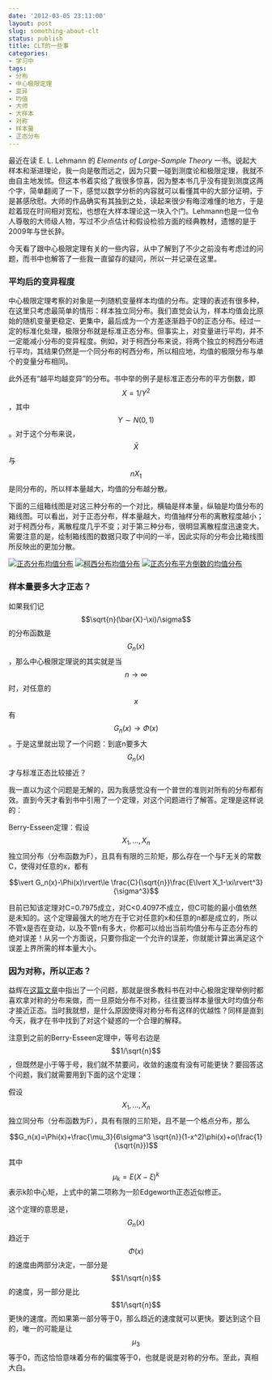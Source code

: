 ```yaml
---
date: '2012-03-05 23:11:00'
layout: post
slug: something-about-clt
status: publish
title: CLT的一些事
categories:
- 学习中
tags:
- 分布
- 中心极限定理
- 变异
- 均值
- 大师
- 大样本
- 对称
- 样本量
- 正态分布
---
```


最近在读 E. L. Lehmann 的 *Elements of Large-Sample Theory* 一书。说起大样本和渐进理论，我一向是敬而远之，因为只要一碰到测度论和极限定理，我就不由自主地发怵。但这本书着实给了我很多惊喜，因为整本书几乎没有提到测度这两个字，简单翻阅了一下，感觉以数学分析的内容就可以看懂其中的大部分证明，于是甚感欣慰。大师的作品确实有其独到之处，读起来很少有晦涩难懂的地方，于是趁着现在时间相对宽松，也想在大样本理论这一块入个门。Lehmann也是一位令人尊敬的大师级人物，写过不少点估计和假设检验方面的经典教材，遗憾的是于2009年与世长辞。

今天看了跟中心极限定理有关的一些内容，从中了解到了不少之前没有考虑过的问题，而书中也解答了一些我一直留存的疑问，所以一并记录在这里。

<!-- more -->

### 平均后的变异程度

中心极限定理考察的对象是一列随机变量样本均值的分布。定理的表述有很多种，在这里只考虑最简单的情形：样本独立同分布。我们直觉会认为，样本均值会比原始的随机变量更稳定、更集中，最后成为一个方差逐渐趋于0的正态分布。经过一定的标准化处理，极限分布就是标准正态分布。但事实上，对变量进行平均，并不一定能减小分布的变异程度。例如，对于柯西分布来说，将两个独立的柯西分布进行平均，其结果仍然是一个同分布的柯西分布，所以相应地，均值的极限分布与单个的变量分布相同。

此外还有“越平均越变异”的分布。书中举的例子是标准正态分布的平方倒数，即$$X=1/Y^2$$，其中$$Y \sim N(0,1)$$。对于这个分布来说，$$\bar{X}$$与$$nX_1$$是同分布的，所以样本量越大，均值的分布越分散。

下面的三组箱线图是对这三种分布的一个对比，横轴是样本量，纵轴是均值分布的箱线图。可以看出，对于正态分布，样本量越大，均值抽样分布的离散程度越小；对于柯西分布，离散程度几乎不变；对于第三种分布，很明显离散程度迅速变大。需要注意的是，绘制箱线图的数据只取了中间的一半，因此实际的分布会比箱线图所反映出的更加分散。

[![正态分布均值分布](http://i.imgur.com/KO8rPur.png)](http://i.imgur.com/KO8rPur.png)
[![柯西分布均值分布](http://i.imgur.com/1wzCKN9.png)](http://i.imgur.com/1wzCKN9.png)
[![正态分布平方倒数的均值分布](http://i.imgur.com/onm403J.png)](http://i.imgur.com/onm403J.png)


### 样本量要多大才正态？

如果我们记$$\sqrt{n}(\bar{X}-\xi)/\sigma$$的分布函数是$$G_n(x)$$，那么中心极限定理说的其实就是当$$n\rightarrow \infty$$时，对任意的$$x$$有$$G_n(x)\rightarrow \Phi(x)$$。于是这里就出现了一个问题：到底n要多大$$G_n(x)$$才与标准正态比较接近？

我一直以为这个问题是无解的，因为我感觉没有一个普世的准则对所有的分布都有效。直到今天才看到书中引用了一个定理，对这个问题进行了解答。定理是这样说的：

Berry-Esseen定理：假设$$X_1,\ldots, X_n$$独立同分布（分布函数为F），且具有有限的三阶矩，那么存在一个与F无关的常数C，使得对任意的x，都有

$$\vert G_n(x)-\Phi(x)\rvert\le \frac{C}{\sqrt{n}}\frac{E\lvert X_1-\xi\rvert^3}{\sigma^3}$$

目前已知该定理对C=0.7975成立，对C<0.4097不成立，但C可能的最小值依然是未知的。这个定理最强大的地方在于它对任意的x和任意的n都是成立的，所以不管x是否在变动，以及不管n有多大，你都可以给出当前均值分布与正态分布的绝对误差！从另一个方面说，只要你指定一个允许的误差，你就能计算出满足这个误差上界所需的样本量大小。

### 因为对称，所以正态？

益辉在[这篇文章](http://cos.name/2010/05/from-clt-simulation-to-normal-distribution/)中指出了一个问题，那就是很多教科书在对中心极限定理举例时都喜欢拿对称的分布来做，而一旦原始分布不对称，往往要当样本量很大时均值分布才接近正态。当时我就想，是什么原因使得对称分布有这样的优越性？同样是直到今天，我才在书中找到了对这个疑惑的一个合理的解释。

注意到之前的Berry-Esseen定理中，等号右边是$$1/\sqrt{n}$$，但既然是小于等于号，我们就不禁要问，收敛的速度有没有可能更快？要回答这个问题，我们就需要用到下面的这个定理：

假设$$X_1,\ldots, X_n$$独立同分布（分布函数为F），具有有限的三阶矩，且不是一个格点分布，那么

$$G_n(x)=\Phi(x)+\frac{\mu_3}{6\sigma^3 \sqrt{n}}(1-x^2)\phi(x)+o(\frac{1}{\sqrt{n}})$$

其中$$\mu_k=E(X-\xi)^k$$表示k阶中心矩，上式中的第二项称为一阶Edgeworth正态近似修正。

这个定理的意思是，$$G_n(x)$$趋近于$$\Phi(x)$$的速度由两部分决定，一部分是$$1/\sqrt{n}$$的速度，另一部分是比$$1/\sqrt{n}$$更快的速度。而如果第一部分等于0，那么趋近的速度就可以更快。要达到这个目的，唯一的可能是让$$\mu_3$$等于0，而这恰恰意味着分布的偏度等于0，也就是说是对称的分布。至此，真相大白。

